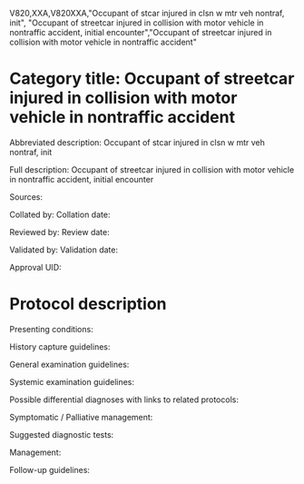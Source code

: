 V820,XXA,V820XXA,"Occupant of stcar injured in clsn w mtr veh nontraf, init", "Occupant of streetcar injured in collision with motor vehicle in nontraffic accident, initial encounter","Occupant of streetcar injured in collision with motor vehicle in nontraffic accident"
# Category title: Occupant of streetcar injured in collision with motor vehicle in nontraffic accident

Abbreviated description: Occupant of stcar injured in clsn w mtr veh nontraf, init

Full description: Occupant of streetcar injured in collision with motor vehicle in nontraffic accident, initial encounter

Sources:

Collated by:
Collation date:

Reviewed by:
Review date:

Validated by:
Validation date:

Approval UID:

# Protocol description

Presenting conditions:

History capture guidelines:

General examination guidelines:

Systemic examination guidelines:

Possible differential diagnoses with links to related protocols:

Symptomatic / Palliative management:

Suggested diagnostic tests:

Management:

Follow-up guidelines:
